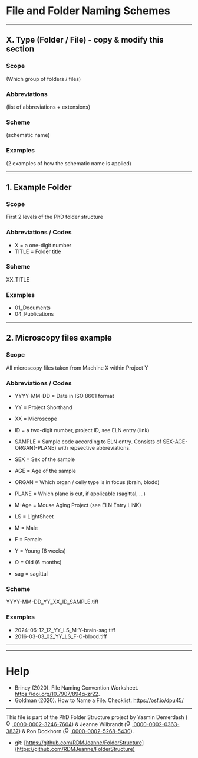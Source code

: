 

# File and Folder Naming Schemes

---

## X. Type (Folder / File) - copy & modify this section
### Scope
(Which group of folders / files)

### Abbreviations
(list of abbreviations + extensions)

### Scheme
(schematic name)

### Examples
(2 examples of how the schematic name is applied)

---

## 1. Example Folder
### Scope
First 2 levels of the PhD folder structure

### Abbreviations / Codes
* X = a one-digit number
* TITLE = Folder title 

### Scheme
XX_TITLE

### Examples
* 01_Documents
* 04_Publications

---

## 2. Microscopy files example
### Scope
All microscopy files taken from Machine X within Project Y

### Abbreviations / Codes
* YYYY-MM-DD = Date in ISO 8601 format
* YY = Project Shorthand
* XX = Microscope
* ID = a two-digit number, project ID, see ELN entry (link)
* SAMPLE = Sample code according to ELN entry. Consists of 
	SEX-AGE-ORGAN(-PLANE) with repsective abbreviations.
* SEX = Sex of the sample
* AGE = Age of the sample
* ORGAN = Which organ / celly type is in focus (brain, blodd)
* PLANE = Which plane is cut, if applicable (sagittal, ...)

* M-Age = Mouse Aging Project (see ELN Entry LINK)
* LS = LightSheet
* M = Male
* F = Female
* Y = Young (6 weeks)
* O = Old (6 months)
* sag = sagittal
 

### Scheme
YYYY-MM-DD_YY_XX_ID_SAMPLE.tiff

### Examples
* 2024-06-12_12_YY_LS_M-Y-brain-sag.tiff
* 2016-03-03_02_YY_LS_F-O-blood.tiff

---




______

# Help
* Briney (2020). File Naming Convention Worksheet. https://doi.org/10.7907/894q-zr22.
* Goldman (2020). How to Name a File. Checklist. https://osf.io/dpu45/

_____

This file is part of the PhD Folder Structure project by Yasmin Demerdash (<a href="https://orcid.org/0000-0002-3246-7604"><img alt="ORCID logo" src="https://info.orcid.org/wp-content/uploads/2019/11/orcid_16x16.png" width="16" height="16" /> 0000-0002-3246-7604</a>) & Jeanne  Wilbrandt (<a href="https://orcid.org/0000-0002-0363-3837"><img alt="ORCID logo" src="https://info.orcid.org/wp-content/uploads/2019/11/orcid_16x16.png" width="16" height="16" /> 0000-0002-0363-3837</a>) & Ron Dockhorn (<a href="https://orcid.org/0000-0002-5268-5430"><img alt="ORCID logo" src="https://info.orcid.org/wp-content/uploads/2019/11/orcid_16x16.png" width="16" height="16" /> 0000-0002-5268-5430</a>).

* git: [https://github.com/RDMJeanne/FolderStructure](https://github.com/RDMJeanne/FolderStructure)

